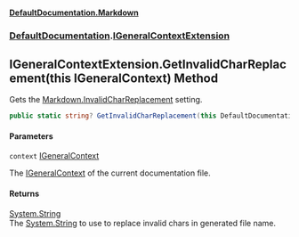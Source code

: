 #### [DefaultDocumentation.Markdown](index.md 'index')
### [DefaultDocumentation](index.md#DefaultDocumentation 'DefaultDocumentation').[IGeneralContextExtension](IGeneralContextExtension.md 'DefaultDocumentation.IGeneralContextExtension')

## IGeneralContextExtension.GetInvalidCharReplacement(this IGeneralContext) Method

Gets the [Markdown.InvalidCharReplacement](https://github.com/Doraku/DefaultDocumentation#invalidcharreplacement 'https://github.com/Doraku/DefaultDocumentation#invalidcharreplacement') setting.

```csharp
public static string? GetInvalidCharReplacement(this DefaultDocumentation.IGeneralContext context);
```
#### Parameters

<a name='DefaultDocumentation.IGeneralContextExtension.GetInvalidCharReplacement(thisDefaultDocumentation.IGeneralContext).context'></a>

`context` [IGeneralContext](https://github.com/Doraku/DefaultDocumentation/blob/master/documentation/api/IGeneralContext.md 'DefaultDocumentation.IGeneralContext')

The [IGeneralContext](https://github.com/Doraku/DefaultDocumentation/blob/master/documentation/api/IGeneralContext.md 'DefaultDocumentation.IGeneralContext') of the current documentation file.

#### Returns
[System.String](https://docs.microsoft.com/en-us/dotnet/api/System.String 'System.String')  
The [System.String](https://docs.microsoft.com/en-us/dotnet/api/System.String 'System.String') to use to replace invalid chars in generated file name.